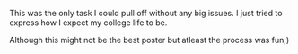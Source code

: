 This was the only task I could pull off without any big issues.
I just tried to express how I expect my college life to be.

Although this might not be the best poster but atleast the process was fun;)
